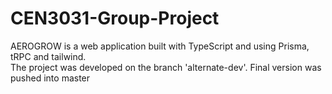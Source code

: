 # CEN3031-Group-Project

AEROGROW is a web application built with TypeScript and using Prisma, tRPC and tailwind.  
The project was developed on the branch 'alternate-dev'. 
Final version was pushed into master 

